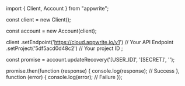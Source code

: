 import { Client,  Account } from "appwrite";

const client = new Client();

const account = new Account(client);

client
    .setEndpoint('https://cloud.appwrite.io/v1') // Your API Endpoint
    .setProject('5df5acd0d48c2') // Your project ID
;

const promise = account.updateRecovery('[USER_ID]', '[SECRET]', '');

promise.then(function (response) {
    console.log(response); // Success
}, function (error) {
    console.log(error); // Failure
});